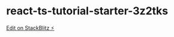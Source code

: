 # react-ts-tutorial-starter-3z2tks

[Edit on StackBlitz ⚡️](https://stackblitz.com/edit/react-ts-tutorial-starter-3z2tks)